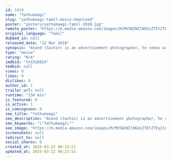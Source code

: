 ```yaml
---
id: 1419
name: "Yathumaagi"
slug: "yathumaagi-tamil-movie-download"
poster: "posters/yathumaagi-tamil-2010.jpg"
remote_poster: "https://m.media-amazon.com/images/M/MV5BZWZlNGUzZTEtZTEyZi00MzhmLWJhODYtZjE5MTJhY2E0OTE4XkEyXkFqcGdeQXVyNTM3MDMyMDQ@._V1_SX300.jpg"
original_language: "Tamil"
dubbed_in: null
released_date: "12 Mar 2010"
synopsis: "Anand (Sachin) is an advertisement photographer, he comes across Annalakshmi (Sunaina), who is conservative in her looks. After a few initial encounters, the girl develops love for him.But Anand has other plans. The mystery is soo..."
type: "movie"
rating: "N/A"
imdbid: "tt4316024"
tmdbid: null
views: 0
likes: 0
dislikes: 0
author_id: 1
trailer_url: null
runtime: "134 min"
is_featured: 0
is_active: 1
is_comingsoon: 0
seo_title: "Yathumaagi"
seo_description: "Anand (Sachin) is an advertisement photographer, he comes across Annalakshmi (Sunaina), who is conservative in her looks. After a few initial encounters, the girl develops love for him.But Anand has other plans. The mystery is soo..."
seo_keywords: "\"Yathumaagi\""
seo_image: "https://m.media-amazon.com/images/M/MV5BZWZlNGUzZTEtZTEyZi00MzhmLWJhODYtZjE5MTJhY2E0OTE4XkEyXkFqcGdeQXVyNTM3MDMyMDQ@._V1_SX300.jpg"
screenshots: null
redirect_to: null
social_shares: 0
created_at: 2025-03-22 08:23:51
updated_at: 2025-03-22 08:23:51
---
```


